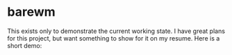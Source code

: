 # barewm
This exists only to demonstrate the current working state. I have great plans for this project, but want something to show for it on my resume. Here is a short demo:

